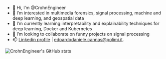 - 👋 Hi, I’m @CrohnEngineer
- 👀 I’m interested in multimedia forensics, signal processing, machine and deep learning, and geospatial data
- 🌱 I’m currently learning interpretability and explainability techniques for deep learning, Docker and Kubernetes
- 💞️ I’m looking to collaborate on funny projects on signal processing
- 📫 [Linkedin profile](https://www.linkedin.com/in/edoardo-daniele-cannas-9a7355146/) | edoardodaniele.cannas@polimi.it. 

![CrohnEngineer's GitHub stats](https://github-readme-stats-git-masterrstaa-rickstaa.vercel.app/api?username=CrohnEngineer&show_icons=true&line_height=28&hide_border=true&card_width=347&include_all_commits=true&role=owner,collaborator&theme=gotham)

<!---
CrohnEngineer/CrohnEngineer is a ✨ special ✨ repository because its `README.md` (this file) appears on your GitHub profile.
You can click the Preview link to take a look at your changes.
--->
